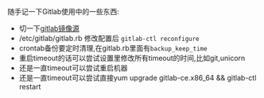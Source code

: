 随手记一下Gitlab使用中的一些东西: 

- 切一下[gitlab镜像源](https://mirror.tuna.tsinghua.edu.cn/help/gitlab-ce/)
- /etc/gitlab/gitlab.rb  修改配置后 `gitlab-ctl reconfigure`
- crontab备份要定时清理,在gitlab.rb里面有`backup_keep_time`
- 重启timeout的话可以尝试设置里修改所有timeout的时间,比如git,unicorn
- 还是一直timeout可以尝试重启机器
- 还是一直timeout可以尝试直接yum upgrade gitlab-ce.x86_64 && gitlab-ctl restart  
